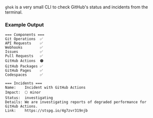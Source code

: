 `ghok` is a very small CLI to check GitHub's status and incidents from the terminal.

### Example Output
```
=== Components ===
Git Operations  ✅
API Requests    ✅
Webhooks        ✅
Issues          ✅
Pull Requests   ✅
GitHub Actions  🟠
GitHub Packages ✅
GitHub Pages    ✅
Codespaces      ✅

=== Incidents ===
Name:    Incident with GitHub Actions
Impact:  🌕 minor
Status:  investigating
Details: We are investigating reports of degraded performance for GitHub Actions.
Link:    https://stspg.io/4g7zvr319njb
```